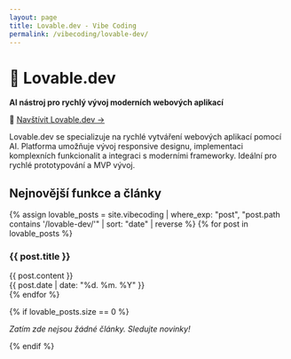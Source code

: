```yaml
---
layout: page
title: Lovable.dev - Vibe Coding
permalink: /vibecoding/lovable-dev/
---
```


# 💖 Lovable.dev

**AI nástroj pro rychlý vývoj moderních webových aplikací**

🔗 [Navštívit Lovable.dev →](https://lovable.dev)

Lovable.dev se specializuje na rychlé vytváření webových aplikací pomocí AI. Platforma umožňuje vývoj responsive designu, implementaci komplexních funkcionalit a integraci s moderními frameworky. Ideální pro rychlé prototypování a MVP vývoj.

## Nejnovější funkce a články

{% assign lovable_posts = site.vibecoding | where_exp: "post", "post.path contains '/lovable-dev/'" | sort: "date" | reverse %}
{% for post in lovable_posts %}
<article class="vibecoding-article">
  <h3>{{ post.title }}</h3>
  <div class="article-content">
    {{ post.content }}
  </div>
  <div class="article-meta">
    {{ post.date | date: "%d. %m. %Y" }}
  </div>
</article>
{% endfor %}

{% if lovable_posts.size == 0 %}
<p><em>Zatím zde nejsou žádné články. Sledujte novinky!</em></p>
{% endif %} 